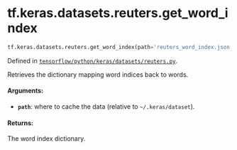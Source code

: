 <div itemscope itemtype="http://developers.google.com/ReferenceObject">
<meta itemprop="name" content="tf.keras.datasets.reuters.get_word_index" />
<meta itemprop="path" content="Stable" />
</div>

# tf.keras.datasets.reuters.get_word_index

``` python
tf.keras.datasets.reuters.get_word_index(path='reuters_word_index.json')
```



Defined in [`tensorflow/python/keras/datasets/reuters.py`](/code/stable/tensorflow/python/keras/datasets/reuters.py).

Retrieves the dictionary mapping word indices back to words.

#### Arguments:

* <b>`path`</b>: where to cache the data (relative to `~/.keras/dataset`).


#### Returns:

The word index dictionary.
